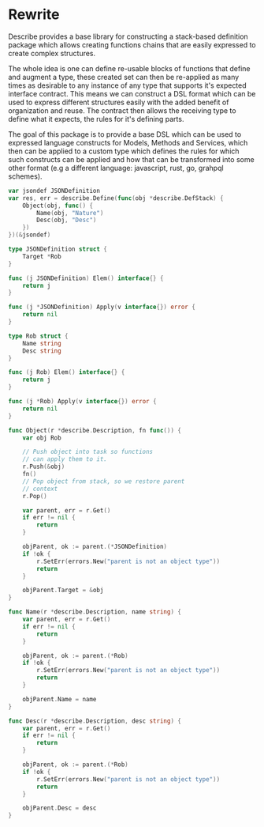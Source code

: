 # Rewrite
Describe provides a base library for constructing a stack-based definition package which allows creating functions chains
that are easily expressed to create complex structures.

The whole idea is one can define re-usable blocks of functions that define and augment a type, these created set can then be re-applied as many times as desirable to any instance of any type that supports it's expected interface contract. This means we can construct a DSL format which can be used to express different structures easily with the added benefit of organization and reuse. The contract then allows the receiving type to define what it expects, the rules for it's defining parts.

The goal of this package is to provide a base DSL which can be used to expressed language constructs for Models, Methods and Services, which then can be applied to a custom type which defines the rules for which such constructs can be applied and how that can be transformed into some other format (e.g a different language: javascript, rust, go, grahpql schemes). 

```go
var jsondef JSONDefinition
var res, err = describe.Define(func(obj *describe.DefStack) {
    Object(obj, func() {
        Name(obj, "Nature")
        Desc(obj, "Desc")
    })
})(&jsondef)
```

```go
type JSONDefinition struct {
	Target *Rob
}

func (j JSONDefinition) Elem() interface{} {
	return j
}

func (j *JSONDefinition) Apply(v interface{}) error {
	return nil
}

type Rob struct {
	Name string
	Desc string
}

func (j Rob) Elem() interface{} {
	return j
}

func (j *Rob) Apply(v interface{}) error {
	return nil
}

func Object(r *describe.Description, fn func()) {
	var obj Rob

	// Push object into task so functions
	// can apply them to it.
	r.Push(&obj)
	fn()
	// Pop object from stack, so we restore parent
	// context
	r.Pop()

	var parent, err = r.Get()
	if err != nil {
		return
	}

	objParent, ok := parent.(*JSONDefinition)
	if !ok {
		r.SetErr(errors.New("parent is not an object type"))
		return
	}

	objParent.Target = &obj
}

func Name(r *describe.Description, name string) {
	var parent, err = r.Get()
	if err != nil {
		return
	}

	objParent, ok := parent.(*Rob)
	if !ok {
		r.SetErr(errors.New("parent is not an object type"))
		return
	}

	objParent.Name = name
}

func Desc(r *describe.Description, desc string) {
	var parent, err = r.Get()
	if err != nil {
		return
	}

	objParent, ok := parent.(*Rob)
	if !ok {
		r.SetErr(errors.New("parent is not an object type"))
		return
	}

	objParent.Desc = desc
}
```
